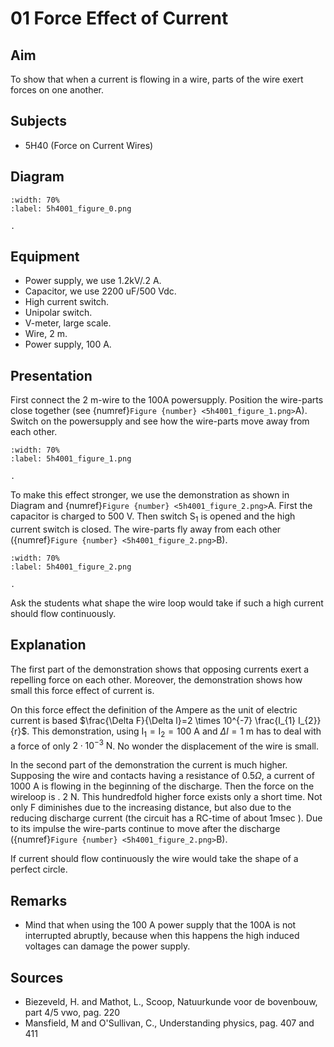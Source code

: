 # 01 Force Effect of Current 
    
  
## Aim   
 To show that when a current is flowing in a wire, parts of the wire exert forces on one another.    
  
## Subjects   
* 5H40 (Force on Current Wires)   

## Diagram
   
```{figure} figures/figure_0.png  
:width: 70%  
:label: 5h4001_figure_0.png  

. 
```

## Equipment   
- Power supply, we use $1.2 \mathrm{kV} / .2 \mathrm{~A}$.
- Capacitor, we use $2200\mathrm{~uF}/500\mathrm{~Vdc}$.
- High current switch.
- Unipolar switch.
- V-meter, large scale.
- Wire, $2 \mathrm{~m}$.
- Power supply, $100\mathrm{~A}$.
  
## Presentation   
First connect the $2 \mathrm{~m}$-wire to the 100A powersupply. Position the wire-parts close together (see {numref}`Figure {number} <5h4001_figure_1.png>`A). Switch on the powersupply and see how the wire-parts move away from each other. 
```{figure} figures/figure_1.png  
:width: 70%  
:label: 5h4001_figure_1.png  

. 
```
To make this effect stronger, we use the demonstration as shown in Diagram and {numref}`Figure {number} <5h4001_figure_2.png>`A. First the capacitor is charged to $500 \mathrm{~V}$. Then switch $\mathrm{S}_{1}$ is opened and the high current switch is closed. The wire-parts fly away from each other ({numref}`Figure {number} <5h4001_figure_2.png>`B).
```{figure} figures/figure_2.png  
:width: 70%  
:label: 5h4001_figure_2.png  

. 
```

Ask the students what shape the wire loop would take if such a high current should flow continuously.   
  
## Explanation   
The first part of the demonstration shows that opposing currents exert a repelling force on each other. Moreover, the demonstration shows how small this force effect of current is.

On this force effect the definition of the Ampere as the unit of electric current is based $\frac{\Delta F}{\Delta l}=2 \times 10^{-7} \frac{I_{1} I_{2}}{r}$. This demonstration, using $\mathrm{I}_{1}=\mathrm{I}_{2}=100 \mathrm{~A}$ and $\Delta l=1 \mathrm{~m}$ has to deal with a force of only $2 \cdot 10^{-3} \mathrm{~N}$. No wonder the displacement of the wire is small.

In the second part of the demonstration the current is much higher. Supposing the wire and contacts having a resistance of $0.5 \Omega$, a current of $1000 \mathrm{~A}$ is flowing in the beginning of the discharge. Then the force on the wireloop is . $2 \mathrm{~N}$. This hundredfold higher force exists only a short time. Not only F diminishes due to the increasing distance, but also due to the reducing discharge current (the circuit has a RC-time of about $1 \mathrm{msec}$ ). Due to its impulse the wire-parts continue to move after the discharge ({numref}`Figure {number} <5h4001_figure_2.png>`B).

If current should flow continuously the wire would take the shape of a perfect circle.    
  
## Remarks
 *  Mind that when using the $100\mathrm{~A}$ power supply that the 100A is not interrupted abruptly, because when this happens the high induced voltages can damage the power supply.
   
  
## Sources
 *  Biezeveld, H. and Mathot, L., Scoop, Natuurkunde voor de bovenbouw, part 4/5 vwo, pag. 220 
 *  Mansfield, M and O'Sullivan, C., Understanding physics, pag. 407 and 411
  